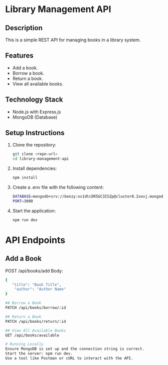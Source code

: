 # Library Management API

## Description
This is a simple REST API for managing books in a library system.

## Features
- Add a book.
- Borrow a book.
- Return a book.
- View all available books.

## Technology Stack
- Node.js with Express.js
- MongoDB (Database)

## Setup Instructions
1. Clone the repository:
   ```bash
   git clone <repo-url>
   cd library-management-api

2. Install dependencies:
   ```bash
   npm install
   
3. Create a .env file with the following content:
   ```bash
   DATABASE=mongodb+srv://benzy:xv1dtcDR5GC3ISZp@cluster0.2xovj.mongodb.net/Library_DB?retryWrites=true&w=majority
   PORT=3000

4. Start the application:
   ```bash
   npm run dev

# API Endpoints
## Add a Book
POST /api/books/add
Body:
   ```bash
   {
      "title": "Book Title",
       "author": "Author Name"
   }

## Borrow a Book
PATCH /api/books/borrow/:id

## Return a Book
PATCH /api/books/return/:id

## View All Available Books
GET /api/books/available

# Running Locally
Ensure MongoDB is set up and the connection string is correct.
Start the server: npm run dev.
Use a tool like Postman or cURL to interact with the API.
